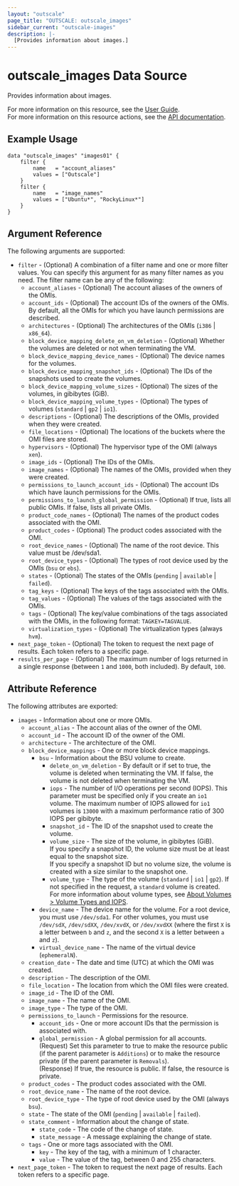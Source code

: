 ```yaml
---
layout: "outscale"
page_title: "OUTSCALE: outscale_images"
sidebar_current: "outscale-images"
description: |-
  [Provides information about images.]
---
```


# outscale_images Data Source

Provides information about images.

For more information on this resource, see the [User Guide](https://docs.outscale.com/en/userguide/About-OMIs.html).  
For more information on this resource actions, see the [API documentation](https://docs.outscale.com/api#3ds-outscale-api-image).

## Example Usage

```hcl
data "outscale_images" "images01" {
    filter {
        name   = "account_aliases"
        values = ["Outscale"]
    }
    filter {
        name   = "image_names"
        values = ["Ubuntu*", "RockyLinux*"]
    }
}
```

## Argument Reference

The following arguments are supported:

* `filter` - (Optional) A combination of a filter name and one or more filter values. You can specify this argument for as many filter names as you need. The filter name can be any of the following:
    * `account_aliases` - (Optional) The account aliases of the owners of the OMIs.
    * `account_ids` - (Optional) The account IDs of the owners of the OMIs. By default, all the OMIs for which you have launch permissions are described.
    * `architectures` - (Optional) The architectures of the OMIs (`i386` \| `x86_64`).
    * `block_device_mapping_delete_on_vm_deletion` - (Optional) Whether the volumes are deleted or not when terminating the VM.
    * `block_device_mapping_device_names` - (Optional) The device names for the volumes.
    * `block_device_mapping_snapshot_ids` - (Optional) The IDs of the snapshots used to create the volumes.
    * `block_device_mapping_volume_sizes` - (Optional) The sizes of the volumes, in gibibytes (GiB).
    * `block_device_mapping_volume_types` - (Optional) The types of volumes (`standard` \| `gp2` \| `io1`).
    * `descriptions` - (Optional) The descriptions of the OMIs, provided when they were created.
    * `file_locations` - (Optional) The locations of the buckets where the OMI files are stored.
    * `hypervisors` - (Optional) The hypervisor type of the OMI (always `xen`).
    * `image_ids` - (Optional) The IDs of the OMIs.
    * `image_names` - (Optional) The names of the OMIs, provided when they were created.
    * `permissions_to_launch_account_ids` - (Optional) The account IDs which have launch permissions for the OMIs.
    * `permissions_to_launch_global_permission` - (Optional) If true, lists all public OMIs. If false, lists all private OMIs.
    * `product_code_names` - (Optional) The names of the product codes associated with the OMI.
    * `product_codes` - (Optional) The product codes associated with the OMI.
    * `root_device_names` - (Optional) The name of the root device. This value must be /dev/sda1.
    * `root_device_types` - (Optional) The types of root device used by the OMIs (`bsu` or `ebs`).
    * `states` - (Optional) The states of the OMIs (`pending` \| `available` \| `failed`).
    * `tag_keys` - (Optional) The keys of the tags associated with the OMIs.
    * `tag_values` - (Optional) The values of the tags associated with the OMIs.
    * `tags` - (Optional) The key/value combinations of the tags associated with the OMIs, in the following format: `TAGKEY=TAGVALUE`.
    * `virtualization_types` - (Optional) The virtualization types (always `hvm`).
* `next_page_token` - (Optional) The token to request the next page of results. Each token refers to a specific page.
* `results_per_page` - (Optional) The maximum number of logs returned in a single response (between `1` and `1000`, both included). By default, `100`.

## Attribute Reference

The following attributes are exported:

* `images` - Information about one or more OMIs.
    * `account_alias` - The account alias of the owner of the OMI.
    * `account_id` - The account ID of the owner of the OMI.
    * `architecture` - The architecture of the OMI.
    * `block_device_mappings` - One or more block device mappings.
        * `bsu` - Information about the BSU volume to create.
            * `delete_on_vm_deletion` - By default or if set to true, the volume is deleted when terminating the VM. If false, the volume is not deleted when terminating the VM.
            * `iops` - The number of I/O operations per second (IOPS). This parameter must be specified only if you create an `io1` volume. The maximum number of IOPS allowed for `io1` volumes is `13000` with a maximum performance ratio of 300 IOPS per gibibyte.
            * `snapshot_id` - The ID of the snapshot used to create the volume.
            * `volume_size` - The size of the volume, in gibibytes (GiB).<br />
If you specify a snapshot ID, the volume size must be at least equal to the snapshot size.<br />
If you specify a snapshot ID but no volume size, the volume is created with a size similar to the snapshot one.
            * `volume_type` - The type of the volume (`standard` \| `io1` \| `gp2`). If not specified in the request, a `standard` volume is created.<br />
For more information about volume types, see [About Volumes > Volume Types and IOPS](https://docs.outscale.com/en/userguide/About-Volumes.html#_volume_types_and_iops).
        * `device_name` - The device name for the volume. For a root device, you must use `/dev/sda1`. For other volumes, you must use `/dev/sdX`, `/dev/sdXX`, `/dev/xvdX`, or `/dev/xvdXX` (where the first `X` is a letter between `b` and `z`, and the second `X` is a letter between `a` and `z`).
        * `virtual_device_name` - The name of the virtual device (`ephemeralN`).
    * `creation_date` - The date and time (UTC) at which the OMI was created.
    * `description` - The description of the OMI.
    * `file_location` - The location from which the OMI files were created.
    * `image_id` - The ID of the OMI.
    * `image_name` - The name of the OMI.
    * `image_type` - The type of the OMI.
    * `permissions_to_launch` - Permissions for the resource.
        * `account_ids` - One or more account IDs that the permission is associated with.
        * `global_permission` - A global permission for all accounts.<br />
(Request) Set this parameter to true to make the resource public (if the parent parameter is `Additions`) or to make the resource private (if the parent parameter is `Removals`).<br />
(Response) If true, the resource is public. If false, the resource is private.
    * `product_codes` - The product codes associated with the OMI.
    * `root_device_name` - The name of the root device.
    * `root_device_type` - The type of root device used by the OMI (always `bsu`).
    * `state` - The state of the OMI (`pending` \| `available` \| `failed`).
    * `state_comment` - Information about the change of state.
        * `state_code` - The code of the change of state.
        * `state_message` - A message explaining the change of state.
    * `tags` - One or more tags associated with the OMI.
        * `key` - The key of the tag, with a minimum of 1 character.
        * `value` - The value of the tag, between 0 and 255 characters.
* `next_page_token` - The token to request the next page of results. Each token refers to a specific page.
